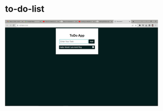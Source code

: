 # to-do-list

![ScrrenShot](https://github.com/amitroy2930/to-do-list/blob/599c5518674a80355ee026964ffd179252c25f2a/Screenshot%20(428).png)
